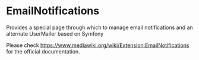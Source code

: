 # EmailNotifications

Provides a special page through which to manage email notifications and an alternate UserMailer based on Symfony

Please check https://www.mediawiki.org/wiki/Extension:EmailNotifications for the official documentation.

